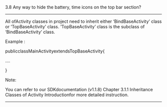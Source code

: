 3.8 Any way to hide the battery, time icons on the top bar section?

----

All ofActivity classes in project need to inherit either ‘BindBaseActivity’ class or ‘TopBaseActivity’ class. ‘TopBaseActivity’ class is the subclass of ‘BindBaseActivity’ class.



Example :

publicclassMainActivityextendsTopBaseActivity{

....

}





Note:

You can refer to our SDKdocumentation \(v1.1.8\) Chapter 3.1.1 Inheritance Classes of Activity Introductionfor more detailed instruction.





----

